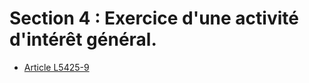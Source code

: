 # Section 4 : Exercice d'une activité d'intérêt général.

* [Article L5425-9](./LEGIARTI000006903909.md)
